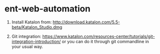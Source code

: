 # ent-web-automation

1. Install Katalon from: http://download.katalon.com/5.5-beta/Katalon_Studio.dmg

2. Git integration: https://www.katalon.com/resources-center/tutorials/git-integration-introduction/ 
   or you can do it through git commandline in your usual way.
